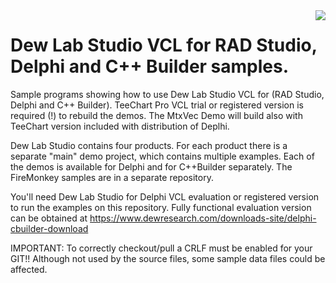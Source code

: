 <a href="https://www.dewresearch.com/products/mtxvec/mtxvec-for-delphi-c-builder">
<img align="right" src="https://www.dewresearch.com/templates/yootheme/cache/mtxvex-icon-ef5151c5.png">
</a>  

# Dew Lab Studio VCL for RAD Studio, Delphi and C++ Builder samples.
  
Sample programs showing how to use Dew Lab Studio VCL for (RAD Studio, Delphi and C++ Builder). TeeChart Pro VCL trial or registered version is required (!) to rebuild the demos. The MtxVec Demo will build also with TeeChart version included with distribution of Deplhi.

Dew Lab Studio contains four products. For each product there is a separate "main" demo project, which contains multiple examples. Each of the demos is available for Delphi and for C++Builder separately. The FireMonkey samples are in a separate repository. 

You'll need Dew Lab Studio for Delphi VCL evaluation or registered version to run the examples on this repository. Fully functional evaluation version can be obtained at https://www.dewresearch.com/downloads-site/delphi-cbuilder-download

IMPORTANT: To correctly checkout/pull a CRLF must be enabled for your GIT!! Although not used by the source files, some sample data files could be affected.
